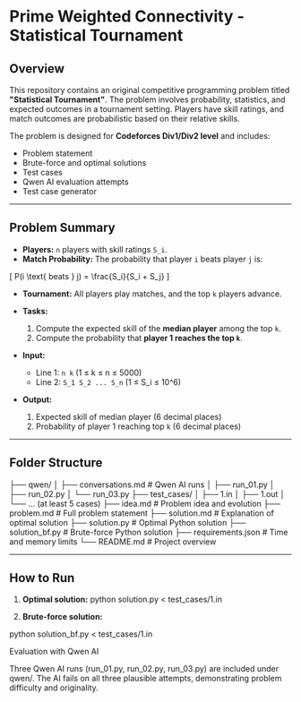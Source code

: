 # Prime Weighted Connectivity - Statistical Tournament

## Overview
This repository contains an original competitive programming problem titled **"Statistical Tournament"**. The problem involves probability, statistics, and expected outcomes in a tournament setting. Players have skill ratings, and match outcomes are probabilistic based on their relative skills.

The problem is designed for **Codeforces Div1/Div2 level** and includes:

- Problem statement
- Brute-force and optimal solutions
- Test cases
- Qwen AI evaluation attempts
- Test case generator

---

## Problem Summary
- **Players:** `n` players with skill ratings `S_i`.
- **Match Probability:** The probability that player `i` beats player `j` is:

\[
P(i \text{ beats } j) = \frac{S_i}{S_i + S_j}
\]

- **Tournament:** All players play matches, and the top `k` players advance.
- **Tasks:**
  1. Compute the expected skill of the **median player** among the top `k`.
  2. Compute the probability that **player 1 reaches the top `k`**.

- **Input:** 
  - Line 1: `n k` (1 ≤ k ≤ n ≤ 5000)
  - Line 2: `S_1 S_2 ... S_n` (1 ≤ S_i ≤ 10^6)

- **Output:**
  1. Expected skill of median player (6 decimal places)
  2. Probability of player 1 reaching top `k` (6 decimal places)

---

## Folder Structure

├── qwen/
│ ├── conversations.md # Qwen AI runs
│ ├── run_01.py
│ ├── run_02.py
│ └── run_03.py
├── test_cases/
│ ├── 1.in
│ ├── 1.out
│ └── ... (at least 5 cases)
├── idea.md # Problem idea and evolution
├── problem.md # Full problem statement
├── solution.md # Explanation of optimal solution
├── solution.py # Optimal Python solution
├── solution_bf.py # Brute-force Python solution
├── requirements.json # Time and memory limits
└── README.md # Project overview

---

## How to Run

1. **Optimal solution:**
python solution.py < test_cases/1.in

2. **Brute-force solution:**

python solution_bf.py < test_cases/1.in

Evaluation with Qwen AI

Three Qwen AI runs (run_01.py, run_02.py, run_03.py) are included under qwen/. The AI fails on all three plausible attempts, demonstrating problem difficulty and originality.

